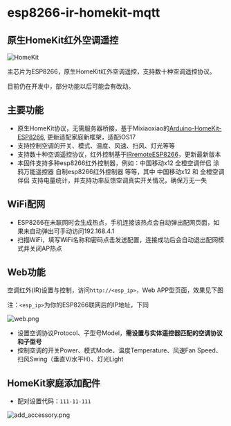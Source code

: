 # esp8266-ir-homekit-mqtt

## 原生HomeKit红外空调遥控

![HomeKit](https://github.com/hassbian-ABC/esp-ir-homekit-mqtt/master/image/home_app_pages.png) 

主芯片为ESP8266，原生HomeKit红外空调遥控，支持数十种空调遥控协议。


目前仍在开发中，部分功能以后可能会有改动。


## 主要功能

- 原生HomeKit协议，无需服务器桥接，基于Mixiaoxiao的[Arduino-HomeKit-ESP8266](https://github.com/Mixiaoxiao/Arduino-HomeKit-ESP8266), 更新适配家庭新框架，适配iOS17
- 支持控制空调的开关、模式、温度、风速、扫风、灯光等等
- 支持数十种空调遥控协议，红外控制基于[IRremoteESP8266](https://github.com/crankyoldgit/IRremoteESP8266)，更新最新版本
- 本固件支持多种esp8266红外控制器，例如：中国移动x12 全橙空调伴侣 涂鸦万能遥控器 自制esp8266红外控制器 等等，其中 中国移动x12 和 全橙空调伴侣 支持电量统计，并支持功率反馈空调真实开关情况，确保万无一失


## WiFi配网

- ESP8266在未联网时会生成热点，手机连接该热点会自动弹出配网页面，如果未自动弹出可手动访问192.168.4.1
- 扫描WiFi，填写WiFi名称和密码点击发送配置，连接成功后会自动退出配网模式并关闭AP热点

## Web功能

空调红外(IR)设置与控制，访问`http://<esp_ip>`，Web APP型页面，效果见下图

注：`<esp_ip>`为你的ESP8266联网后的IP地址，下同

![web.png](https://github.com/hassbian-ABC/esp-ir-homekit-mqtt/master/image/web.png) 

- 设置空调协议Protocol、子型号Model，**需设置与实体遥控器匹配的空调协议和子型号**
- 控制空调的开关Power、模式Mode、温度Temperature、风速Fan Speed、扫风Swing（垂直V/水平H）、灯光Light


## HomeKit家庭添加配件

- 配对设置代码：`111-11-111`

![add_accessory.png](https://github.com/hassbian-ABC/esp-ir-homekit-mqtt/master/image/add_accessory.png) 
